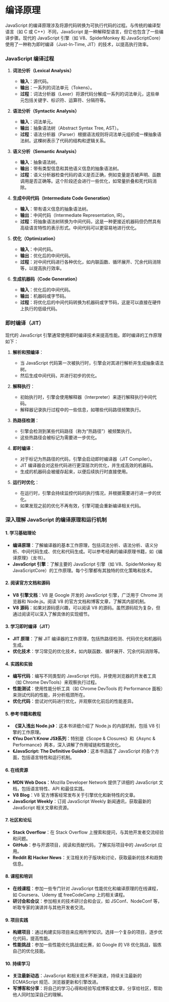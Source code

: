 # 编译原理

JavaScript 的编译原理涉及将源代码转换为可执行代码的过程。与传统的编译型语言（如 C 或 C++）不同，JavaScript 是一种解释型语言，但它也包含了一些编译步骤。现代的 JavaScript 引擎（如 V8、SpiderMonkey 和 JavaScriptCore）使用了一种称为即时编译（Just-In-Time, JIT）的技术，以提高执行效率。

### JavaScript 编译过程

1. **词法分析（Lexical Analysis）**

   - **输入**：源代码。
   - **输出**：一系列的词法单元（Tokens）。
   - **过程**：词法分析器（Lexer）将源代码分解成一系列的词法单元，这些单元包括关键字、标识符、运算符、分隔符等。

2. **语法分析（Syntactic Analysis）**

   - **输入**：词法单元。
   - **输出**：抽象语法树（Abstract Syntax Tree, AST）。
   - **过程**：语法分析器（Parser）根据语法规则将词法单元组织成一棵抽象语法树。这棵树表示了代码的结构和逻辑关系。

3. **语义分析（Semantic Analysis）**

   - **输入**：抽象语法树。
   - **输出**：带有类型信息和其他语义信息的抽象语法树。
   - **过程**：语义分析器检查代码的语义是否正确，例如变量是否被声明、函数调用是否正确等。这个阶段还会进行一些优化，如常量折叠和死代码消除。

4. **生成中间代码（Intermediate Code Generation）**

   - **输入**：带有语义信息的抽象语法树。
   - **输出**：中间代码（Intermediate Representation, IR）。
   - **过程**：将抽象语法树转换为中间代码，这是一种更接近机器码但仍然具有高级语言特性的表示形式。中间代码可以更容易地进行优化。

5. **优化（Optimization）**

   - **输入**：中间代码。
   - **输出**：优化后的中间代码。
   - **过程**：对中间代码进行各种优化，如内联函数、循环展开、冗余代码消除等，以提高执行效率。

6. **生成机器码（Code Generation）**
   - **输入**：优化后的中间代码。
   - **输出**：机器码或字节码。
   - **过程**：将优化后的中间代码转换为机器码或字节码，这是可以直接在硬件上执行的低级代码。

### 即时编译（JIT）

现代的 JavaScript 引擎通常使用即时编译技术来提高性能。即时编译的工作原理如下：

1. **解析和预编译**：

   - 当 JavaScript 代码第一次被执行时，引擎会对其进行解析并生成抽象语法树。
   - 然后生成中间代码，并进行初步的优化。

2. **解释执行**：

   - 初始执行时，引擎会使用解释器（Interpreter）来逐行解释执行中间代码。
   - 解释器记录执行过程中的一些信息，如哪些代码路径频繁执行。

3. **热路径检测**：

   - 引擎会检测到某些代码路径（称为“热路径”）被频繁执行。
   - 这些热路径会被标记为需要进一步优化。

4. **即时编译**：

   - 对于标记为热路径的代码，引擎会启动即时编译器（JIT Compiler）。
   - JIT 编译器会对这些代码进行更深层次的优化，并生成高效的机器码。
   - 生成的机器码会被缓存起来，以便后续执行时直接使用。

5. **运行时优化**：
   - 在运行时，引擎会持续监控代码的执行情况，并根据需要进行进一步的优化。
   - 如果发现之前的优化不再有效，引擎可能会重新编译相关代码。

### 深入理解 JavaScript 的编译原理和运行机制

#### 1. 学习基础理论

- **编译原理**：了解编译器的基本工作原理，包括词法分析、语法分析、语义分析、中间代码生成、优化和代码生成。可以参考经典的编译原理书籍，如《编译原理》（龙书）。
- **JavaScript 引擎**：了解主要的 JavaScript 引擎（如 V8、SpiderMonkey 和 JavaScriptCore）的工作原理。每个引擎都有其独特的优化策略和技术。

#### 2. 阅读官方文档和源码

- **V8 引擎文档**：V8 是 Google 开发的 JavaScript 引擎，广泛用于 Chrome 浏览器和 Node.js。阅读 V8 的官方文档和博客文章，了解其内部机制。
- **V8 源码**：如果对源码感兴趣，可以阅读 V8 的源码。虽然源码较为复杂，但通过阅读可以深入了解具体的实现细节。

#### 3. 学习即时编译（JIT）

- **JIT 原理**：了解 JIT 编译器的工作原理，包括热路径检测、代码优化和机器码生成。
- **优化技术**：学习常见的优化技术，如内联函数、循环展开、冗余代码消除等。

#### 4. 实践和实验

- **编写代码**：编写不同类型的 JavaScript 代码，并使用浏览器的开发者工具（如 Chrome DevTools）来观察执行过程。
- **性能测试**：使用性能分析工具（如 Chrome DevTools 的 Performance 面板）来测试代码的性能，并分析瓶颈所在。
- **优化代码**：尝试对代码进行优化，并观察优化前后的性能差异。

#### 5. 参考书籍和教程

- **《深入浅出 Node.js》**：这本书详细介绍了 Node.js 的内部机制，包括 V8 引擎的工作原理。
- **《You Don't Know JS》系列**：特别是《Scope & Closures》和《Async & Performance》两本，深入讲解了作用域链和性能优化。
- **《JavaScript: The Definitive Guide》**：这本书涵盖了 JavaScript 的各个方面，包括语言特性和运行机制。

#### 6. 在线资源

- **MDN Web Docs**：Mozilla Developer Network 提供了详细的 JavaScript 文档，包括语言特性、API 和最佳实践。
- **V8 Blog**：V8 官方博客经常发布关于引擎优化和新特性的文章。
- **JavaScript Weekly**：订阅 JavaScript Weekly 新闻通讯，获取最新的 JavaScript 相关文章和资源。

#### 7. 社区和论坛

- **Stack Overflow**：在 Stack Overflow 上搜索和提问，与其他开发者交流经验和问题。
- **GitHub**：参与开源项目，阅读和贡献代码，了解实际项目中的 JavaScript 应用。
- **Reddit 和 Hacker News**：关注相关的子版块和讨论，获取最新的技术和趋势信息。

#### 8. 课程和培训

- **在线课程**：参加一些专门针对 JavaScript 性能优化和编译原理的在线课程，如 Coursera、Udemy 或 freeCodeCamp 上的相关课程。
- **研讨会和会议**：参加相关的技术研讨会和会议，如 JSConf、NodeConf 等，听取专家的演讲并与其他开发者交流。

#### 9. 项目实践

- **构建项目**：通过构建实际项目来应用所学知识。选择一个复杂的项目，逐步优化代码，提高性能。
- **性能挑战**：参加一些性能优化挑战或比赛，如 Google 的 V8 优化挑战，锻炼自己的优化技能。

#### 10. 持续学习

- **关注最新动态**：JavaScript 和相关技术不断演进，持续关注最新的 ECMAScript 规范、浏览器更新和引擎改进。
- **写博客和分享**：将自己的学习心得和经验写成博客或文章，分享给社区，帮助他人同时加深自己的理解。
